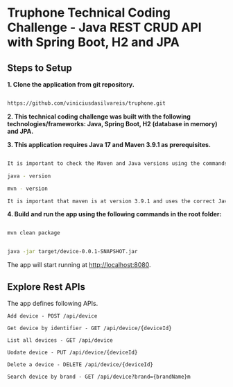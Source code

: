 
# Truphone Technical Coding Challenge - Java REST CRUD API with Spring Boot, H2 and JPA

## Steps to Setup

**1. Clone the application from git repository.**

```bash

https://github.com/viniciusdasilvareis/truphone.git

```


**2. This technical coding challenge was built with the following technologies/frameworks: Java, Spring Boot, H2 (database in memory) and JPA.**




**3. This application requires Java 17 and Maven 3.9.1 as prerequisites.**

```bash

It is important to check the Maven and Java versions using the commands:

java - version

mvn - version

It is important that maven is at version 3.9.1 and uses the correct Java version in the output of the mvn -version command.


```


**4. Build and run the app using the following commands in the root folder:**

```bash

mvn clean package


java -jar target/device-0.0.1-SNAPSHOT.jar

```

The app will start running at <http://localhost:8080>.


## Explore Rest APIs


The app defines following APIs.

    Add device - POST /api/device
    
    Get device by identifier - GET /api/device/{deviceId}
    
    List all devices - GET /api/device
    
    Uodate device - PUT /api/device/{deviceId}
    
    Delete a device - DELETE /api/device/{deviceId}

    Search device by brand - GET /api/device?brand={brandName}m
